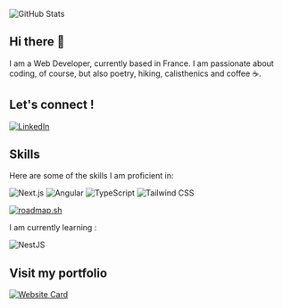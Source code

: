 ![GitHub Stats](https://github-readme-stats.vercel.app/api?username=willfynch&show_icons=true)

## Hi there 👋

I am a Web Developer, currently based in France. I am passionate about coding, of course, but also poetry, hiking, calisthenics and coffee ☕.

## Let's connect ! 
  
[![LinkedIn](https://img.shields.io/badge/LinkedIn-0077B5?style=for-the-badge&logo=linkedin&logoColor=white)](https://www.linkedin.com/in/williamfinzy)

## Skills

Here are some of the skills I am proficient in:

![Next.js](https://img.shields.io/badge/next.js-000000?style=for-the-badge&logo=nextdotjs&logoColor=white)
![Angular](https://img.shields.io/badge/Angular-DD0031?style=for-the-badge&logo=angular&logoColor=white)
![TypeScript](https://img.shields.io/badge/TypeScript-007ACC?style=for-the-badge&logo=typescript&logoColor=white)
![Tailwind CSS](https://img.shields.io/badge/Tailwind_CSS-38B2AC?style=for-the-badge&logo=tailwind-css&logoColor=white)

[![roadmap.sh](https://roadmap.sh/card/tall/676aa93570129741a8f83cff?variant=dark)](https://roadmap.sh)

I am currently learning : 

![NestJS](https://img.shields.io/badge/NestJS-E0234E?style=for-the-badge&logo=nestjs&logoColor=white) 

## Visit my portfolio

 [![Website Card](https://github-readme-stats.vercel.app/api/pin/?username=willfynch&repo=willdev)](https://willdev.me)





